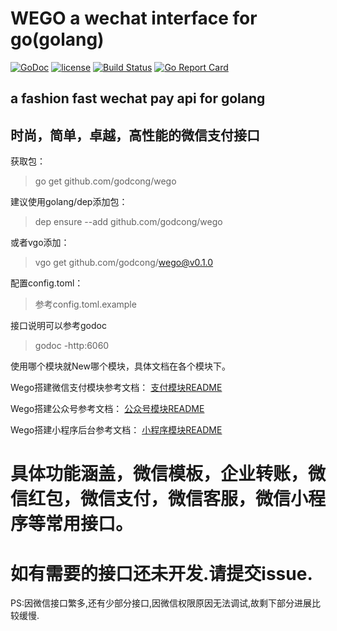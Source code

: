 # WEGO a wechat interface for go(golang)

[![GoDoc](https://godoc.org/github.com/godcong/wego?status.svg)](http://godoc.org/github.com/godcong/wego)
[![license](https://img.shields.io/github/license/godcong/wego.svg)](https://github.com/godcong/wego/blob/master/LICENSE)
[![Build Status](https://travis-ci.org/godcong/wego.svg?branch=master)](https://travis-ci.org/godcong/wego)
[![Go Report Card](https://goreportcard.com/badge/github.com/godcong/wego)](https://goreportcard.com/report/github.com/godcong/wego)

## a fashion fast wechat pay api for golang

## 时尚，简单，卓越，高性能的微信支付接口

获取包：
> go get github.com/godcong/wego

建议使用golang/dep添加包：
> dep ensure --add github.com/godcong/wego

或者vgo添加：
> vgo get github.com/godcong/wego@v0.1.0 

配置config.toml：
> 参考config.toml.example

接口说明可以参考godoc
> godoc -http:6060

使用哪个模块就New哪个模块，具体文档在各个模块下。

Wego搭建微信支付模块参考文档：
[支付模块README](https://github.com/godcong/wego/blob/master/app/payment/README.md)

Wego搭建公众号参考文档：
[公众号模块README](https://github.com/godcong/wego/blob/master/app/official/README.md)

Wego搭建小程序后台参考文档：
[小程序模块README](https://github.com/godcong/wego/blob/master/app/mini/README.md)

# 具体功能涵盖，微信模板，企业转账，微信红包，微信支付，微信客服，微信小程序等常用接口。

 
# 如有需要的接口还未开发.请提交issue.

PS:因微信接口繁多,还有少部分接口,因微信权限原因无法调试,故剩下部分进展比较缓慢.
